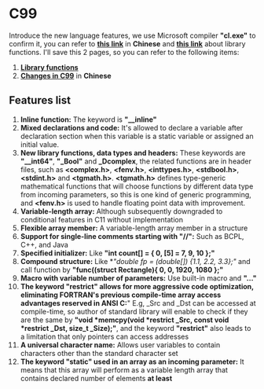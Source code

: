 # C99

Introduce the new language features, we use Microsoft compiler **"cl.exe"** to confirm it, you can refer to **[this link](https://blog.csdn.net/lengye7/article/details/80255833)** in **Chinese** and **[this link](https://www.xuebuyuan.com/622362.html)** about library functions. I'll save this 2 pages, so you can refer to the following items:
1. **[Library functions](doc\Library-functions.docx)**
2. **[Changes in C99](doc\Changes-in-C99.docx)** in **Chinese**

## Features list

1. **Inline function:** The keyword is **"__inline"**
2. **Mixed declarations and code:** It's allowed to declare a variable after declaration section when this variable is a static variable or assigned an initial value.
3. **New library functions, data types and headers:** These keywords are **"__int64"**, **"_Bool"** and **_Dcomplex**, the related functions are in header files, such as **&lt;complex.h&gt;**, **&lt;fenv.h&gt;**, **&lt;inttypes.h&gt;**, **&lt;stdbool.h&gt;**, **&lt;stdint.h&gt;** and **&lt;tgmath.h&gt;**. **&lt;tgmath.h&gt;** defines type-generic mathematical functions that will choose functions by different data type from incoming parameters, so this is one kind of generic programming, and **&lt;fenv.h&gt;** is used to handle floating point data with improvement.
4. **Variable-length array:** Although subsequently downgraded to conditional features in C11 without implementation
5. **Flexible array member:** A variable-length array member in a structure
6. **Support for single-line comments starting with "//":** Such as BCPL, C++, and Java
7. **Specified initializer:** Like **"int count[] = { 0, [5] = 7, 9, 10 };"**
8. **Compound structure:** Like **"double *fp = (double[]) {1.1, 2.2, 3.3};"** and call function by **"func((struct Rectangle){ 0, 0, 1920, 1080 };"**
9. **Macro with variable number of parameters:** Use built-in macro and **"..."** 
10. **The keyword "restrict" allows for more aggressive code optimization, eliminating FORTRAN's previous compile-time array access advantages reserved in ANSI C:**" E.g, _Src and _Dst can be accessed at compile-time, so author of standard library will enable to check if they are the same by **"void *memcpy(void *restrict _Src, const void *restrict _Dst, size_t _Size);"**, and the keyword **"restrict"** also leads to a limitation that only pointers can access addresses
11. **A universal character name:** Allows user variables to contain characters other than the standard character set
12. **The keyword "static" used in an array as an incoming parameter:** It means that this array will perform as a variable length array that contains declared number of elements **at least**